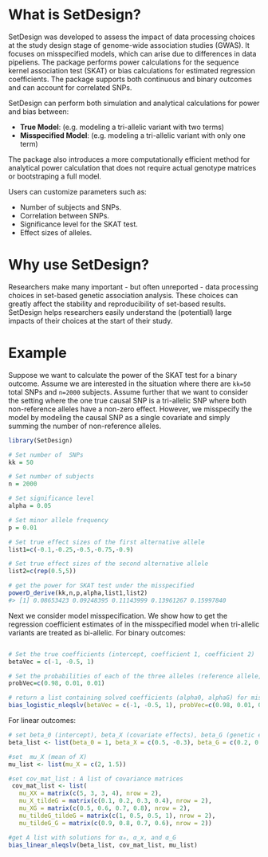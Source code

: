 

# What is SetDesign?

SetDesign was developed to assess the impact of data processing choices at the study design stage of genome-wide association studies (GWAS). It focuses on misspecified models, which can arise due to differences in data pipeliens. The package performs power calculations for the sequence kernel association test (SKAT) or bias calculations for estimated regression coefficients. The package supports both continuous and binary outcomes and can account for correlated SNPs.

 SetDesign can perform both simulation and analytical calculations for power and bias between:

- **True Model**: (e.g. modeling a tri-allelic variant with two terms)
- **Misspecified Model**: (e.g. modeling a tri-allelic variant with only one term)

The package also introduces a more computationally efficient method for analytical power calculation that does not require actual genotype matrices or bootstraping a full model.

Users can customize parameters such as:

- Number of subjects and SNPs.
- Correlation between SNPs.
- Significance level for the SKAT test.
- Effect sizes of alleles.


# Why use SetDesign?

Researchers make many important - but often unreported - data processing choices in set-based genetic association analysis. These choices can greatly affect the stability and reproducibility of set-based results. SetDesign helps researchers easily understand the (potentiall) large impacts of their choices at the start of their study.

# Example

Suppose we want to calculate the power of the SKAT test for a binary outcome. Assume we are interested in the situation where there are `kk=50` total SNPs and `n=2000` subjects. Assume further that we want to consider the setting where the one true causal SNP is a tri-allelic SNP where both non-reference alleles have a non-zero effect. However, we misspecify the model by modeling the causal SNP as a single covariate and simply summing the number of non-reference alleles. 

``` r
library(SetDesign)

# Set number of  SNPs
kk = 50

# Set number of subjects
n = 2000

# Set significance level
alpha = 0.05

# Set minor allele frequency
p = 0.01

# Set true effect sizes of the first alternative allele
list1=c(-0.1,-0.25,-0.5,-0.75,-0.9)

# Set true effect sizes of the second alternative allele
list2=c(rep(0.5,5))

# get the power for SKAT test under the misspecified
powerD_derive(kk,n,p,alpha,list1,list2)
#> [1] 0.08653423 0.09248395 0.11143999 0.13961267 0.15997840
```


Next we consider model misspecification. We show how to get the regression coefficient estimates of in the misspecified model when tri-allelic variants are treated as bi-allelic. 
 For binary outcomes: 

``` r

# Set the true coefficients (intercept, coefficient 1, coefficient 2)
betaVec = c(-1, -0.5, 1)

# Set the probabilities of each of the three alleles (reference allele, effect alelle 1, effect allele 2)
probVec=c(0.98, 0.01, 0.01)

# return a list containing solved coefficients (alpha0, alphaG) for misspecified model
bias_logistic_nleqslv(betaVec = c(-1, -0.5, 1), probVec=c(0.98, 0.01, 0.01))$x
```
For linear outcomes: 

```r
# set beta_0 (intercept), beta_X (covariate effects), beta_G (genetic effects)
beta_list <- list(beta_0 = 1, beta_X = c(0.5, -0.3), beta_G = c(0.2, 0.4))

#set  mu_X (mean of X)
mu_list <- list(mu_X = c(2, 1.5))

#set cov_mat_list : A list of covariance matrices
 cov_mat_list <- list(
   mu_XX = matrix(c(5, 3, 3, 4), nrow = 2),
   mu_X_tildeG = matrix(c(0.1, 0.2, 0.3, 0.4), nrow = 2),
   mu_XG = matrix(c(0.5, 0.6, 0.7, 0.8), nrow = 2),
   mu_tildeG_tildeG = matrix(c(1, 0.5, 0.5, 1), nrow = 2),
   mu_tildeG_G = matrix(c(0.9, 0.8, 0.7, 0.6), nrow = 2))

#get A list with solutions for α₀, α_x, and α_G
bias_linear_nleqslv(beta_list, cov_mat_list, mu_list)
```
